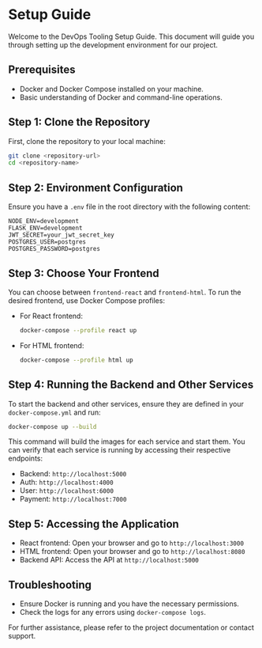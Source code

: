 # Setup Guide

Welcome to the DevOps Tooling Setup Guide. This document will guide you through setting up the development environment for our project.

## Prerequisites

- Docker and Docker Compose installed on your machine.
- Basic understanding of Docker and command-line operations.

## Step 1: Clone the Repository

First, clone the repository to your local machine:

```bash
git clone <repository-url>
cd <repository-name>
```

## Step 2: Environment Configuration

Ensure you have a `.env` file in the root directory with the following content:

```env
NODE_ENV=development
FLASK_ENV=development
JWT_SECRET=your_jwt_secret_key
POSTGRES_USER=postgres
POSTGRES_PASSWORD=postgres
```

## Step 3: Choose Your Frontend

You can choose between `frontend-react` and `frontend-html`. To run the desired frontend, use Docker Compose profiles:

- For React frontend:
  ```bash
  docker-compose --profile react up
  ```

- For HTML frontend:
  ```bash
  docker-compose --profile html up
  ```

## Step 4: Running the Backend and Other Services

To start the backend and other services, ensure they are defined in your `docker-compose.yml` and run:

```bash
docker-compose up --build
```

This command will build the images for each service and start them. You can verify that each service is running by accessing their respective endpoints:

- Backend: `http://localhost:5000`
- Auth: `http://localhost:4000`
- User: `http://localhost:6000`
- Payment: `http://localhost:7000`

## Step 5: Accessing the Application

- React frontend: Open your browser and go to `http://localhost:3000`
- HTML frontend: Open your browser and go to `http://localhost:8080`
- Backend API: Access the API at `http://localhost:5000`

## Troubleshooting

- Ensure Docker is running and you have the necessary permissions.
- Check the logs for any errors using `docker-compose logs`.

For further assistance, please refer to the project documentation or contact support.
